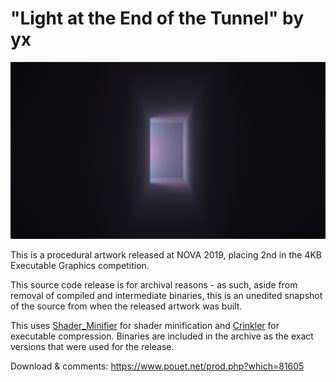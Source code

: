 # "Light at the End of the Tunnel" by yx

![](screenshot.png)

This is a procedural artwork released at NOVA 2019, placing 2nd in the 4KB Executable Graphics competition.

This source code release is for archival reasons - as such, aside from removal of compiled and intermediate binaries, this is an unedited snapshot of the source from when the released artwork was built.

This uses [Shader_Minifier](https://github.com/laurentlb/Shader_Minifier) for shader minification and [Crinkler](https://github.com/runestubbe/Crinkler) for executable compression. Binaries are included in the archive as the exact versions that were used for the release.

Download & comments: https://www.pouet.net/prod.php?which=81605
